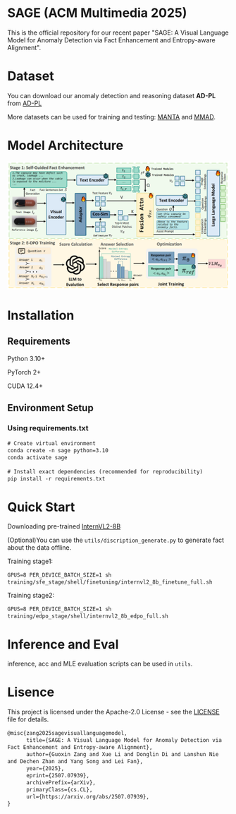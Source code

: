 # SAGE (ACM Multimedia 2025)
This is the official repository for our recent paper "SAGE: A Visual Language Model for Anomaly Detection via Fact Enhancement and Entropy-aware Alignment".
# Dataset
You can download our anomaly detection and reasoning dataset **AD-PL** from [AD-PL](https://pan.baidu.com/s/1Jr68D6ysgdEFgOB0UTZJdw?pwd=b2nd)

More datasets can be used for training and testing: [MANTA](https://grainnet.github.io/MANTA) and [MMAD](https://github.com/jam-cc/MMAD).
# Model Architecture
![Overview of our proposed SAGE](Figure/model.png)
# Installation
## Requirements
Python 3.10+

PyTorch 2+

CUDA 12.4+ 
## Environment Setup
### Using requirements.txt
```
# Create virtual environment
conda create -n sage python=3.10
conda activate sage

# Install exact dependencies (recommended for reproducibility)
pip install -r requirements.txt
```
# Quick Start
Downloading pre-trained [InternVL2-8B](https://huggingface.co/OpenGVLab/InternVL2-8B)

(Optional)You can use the `utils/discription_generate.py` to generate fact about the data offline.

Training stage1:
```
GPUS=8 PER_DEVICE_BATCH_SIZE=1 sh training/sfe_stage/shell/finetuning/internvl2_8b_finetune_full.sh
```
Training stage2:
```
GPUS=8 PER_DEVICE_BATCH_SIZE=1 sh training/edpo_stage/shell/internvl2_8b_edpo_full.sh
```
# Inference and Eval
inference, acc and MLE evaluation scripts can be used in `utils`.
# Lisence
This project is licensed under the Apache-2.0 License - see the [LICENSE](LICENSE) file for details.
```
@misc{zang2025sagevisuallanguagemodel,
      title={SAGE: A Visual Language Model for Anomaly Detection via Fact Enhancement and Entropy-aware Alignment}, 
      author={Guoxin Zang and Xue Li and Donglin Di and Lanshun Nie and Dechen Zhan and Yang Song and Lei Fan},
      year={2025},
      eprint={2507.07939},
      archivePrefix={arXiv},
      primaryClass={cs.CL},
      url={https://arxiv.org/abs/2507.07939}, 
}
```
